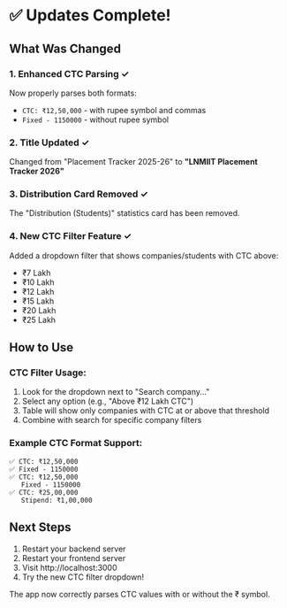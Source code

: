 # ✅ Updates Complete!

## What Was Changed

### 1. Enhanced CTC Parsing ✓

Now properly parses both formats:

- `CTC: ₹12,50,000` - with rupee symbol and commas
- `Fixed - 1150000` - without rupee symbol

### 2. Title Updated ✓

Changed from "Placement Tracker 2025-26" to **"LNMIIT Placement Tracker 2026"**

### 3. Distribution Card Removed ✓

The "Distribution (Students)" statistics card has been removed.

### 4. New CTC Filter Feature ✓

Added a dropdown filter that shows companies/students with CTC above:

- ₹7 Lakh
- ₹10 Lakh
- ₹12 Lakh
- ₹15 Lakh
- ₹20 Lakh
- ₹25 Lakh

## How to Use

### CTC Filter Usage:

1. Look for the dropdown next to "Search company..."
2. Select any option (e.g., "Above ₹12 Lakh CTC")
3. Table will show only companies with CTC at or above that threshold
4. Combine with search for specific company filters

### Example CTC Format Support:

```
✅ CTC: ₹12,50,000
✅ Fixed - 1150000
✅ CTC: ₹12,50,000
   Fixed - 1150000
✅ CTC: ₹25,00,000
   Stipend: ₹1,00,000
```

## Next Steps

1. Restart your backend server
2. Restart your frontend server
3. Visit http://localhost:3000
4. Try the new CTC filter dropdown!

The app now correctly parses CTC values with or without the ₹ symbol.
